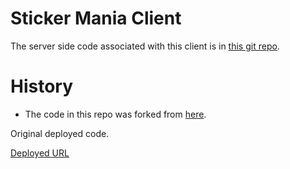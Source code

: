 # Sticker Mania Client

The server side code associated with this client is in
[this git repo](https://github.com/carltonj2000/users-stickers-CRUD.git).

# History

- The code in this repo was forked from
  [here](https://github.com/berto/users-stickers-client).

Original deployed code.

[Deployed URL](https://sticker-mania.firebaseapp.com/)
